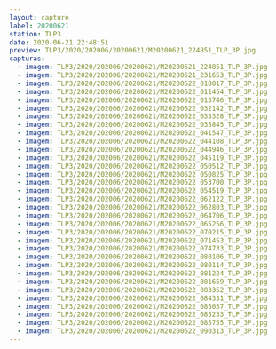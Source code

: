 ```yaml
---
layout: capture
label: 20200621
station: TLP3
date: 2020-06-21 22:48:51
preview: TLP3/2020/202006/20200621/M20200621_224851_TLP_3P.jpg
capturas:
  - imagem: TLP3/2020/202006/20200621/M20200621_224851_TLP_3P.jpg
  - imagem: TLP3/2020/202006/20200621/M20200621_231653_TLP_3P.jpg
  - imagem: TLP3/2020/202006/20200621/M20200622_010017_TLP_3P.jpg
  - imagem: TLP3/2020/202006/20200621/M20200622_011454_TLP_3P.jpg
  - imagem: TLP3/2020/202006/20200621/M20200622_013746_TLP_3P.jpg
  - imagem: TLP3/2020/202006/20200621/M20200622_032142_TLP_3P.jpg
  - imagem: TLP3/2020/202006/20200621/M20200622_033328_TLP_3P.jpg
  - imagem: TLP3/2020/202006/20200621/M20200622_035845_TLP_3P.jpg
  - imagem: TLP3/2020/202006/20200621/M20200622_041547_TLP_3P.jpg
  - imagem: TLP3/2020/202006/20200621/M20200622_044108_TLP_3P.jpg
  - imagem: TLP3/2020/202006/20200621/M20200622_044946_TLP_3P.jpg
  - imagem: TLP3/2020/202006/20200621/M20200622_045119_TLP_3P.jpg
  - imagem: TLP3/2020/202006/20200621/M20200622_050512_TLP_3P.jpg
  - imagem: TLP3/2020/202006/20200621/M20200622_050825_TLP_3P.jpg
  - imagem: TLP3/2020/202006/20200621/M20200622_053700_TLP_3P.jpg
  - imagem: TLP3/2020/202006/20200621/M20200622_054519_TLP_3P.jpg
  - imagem: TLP3/2020/202006/20200621/M20200622_062122_TLP_3P.jpg
  - imagem: TLP3/2020/202006/20200621/M20200622_062803_TLP_3P.jpg
  - imagem: TLP3/2020/202006/20200621/M20200622_064706_TLP_3P.jpg
  - imagem: TLP3/2020/202006/20200621/M20200622_065256_TLP_3P.jpg
  - imagem: TLP3/2020/202006/20200621/M20200622_070215_TLP_3P.jpg
  - imagem: TLP3/2020/202006/20200621/M20200622_071453_TLP_3P.jpg
  - imagem: TLP3/2020/202006/20200621/M20200622_074733_TLP_3P.jpg
  - imagem: TLP3/2020/202006/20200621/M20200622_080106_TLP_3P.jpg
  - imagem: TLP3/2020/202006/20200621/M20200622_080114_TLP_3P.jpg
  - imagem: TLP3/2020/202006/20200621/M20200622_081224_TLP_3P.jpg
  - imagem: TLP3/2020/202006/20200621/M20200622_081659_TLP_3P.jpg
  - imagem: TLP3/2020/202006/20200621/M20200622_083352_TLP_3P.jpg
  - imagem: TLP3/2020/202006/20200621/M20200622_084331_TLP_3P.jpg
  - imagem: TLP3/2020/202006/20200621/M20200622_085037_TLP_3P.jpg
  - imagem: TLP3/2020/202006/20200621/M20200622_085233_TLP_3P.jpg
  - imagem: TLP3/2020/202006/20200621/M20200622_085755_TLP_3P.jpg
  - imagem: TLP3/2020/202006/20200621/M20200622_090313_TLP_3P.jpg
---
```

